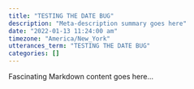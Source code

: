```yaml
---
title: "TESTING THE DATE BUG"
description: "Meta-description summary goes here"
date: "2022-01-13 11:24:00 am"
timezone: "America/New_York"
utterances_term: "TESTING THE DATE BUG"
categories: []
---
```


Fascinating Markdown content goes here...
